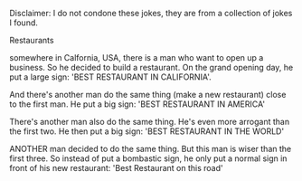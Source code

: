Disclaimer: I do not condone these jokes, they are from a collection of jokes I found.

Restaurants

somewhere in Calfornia, USA, there is a man who want to open up a business. So he decided to build a restaurant. On the grand opening day, he put a large sign: 'BEST RESTAURANT IN CALIFORNIA'.

And there's another man do the same thing (make a new restaurant) close to the first man. He put a big sign: 'BEST RESTAURANT IN AMERICA'

There's another man also do the same thing. He's even more arrogant than the first two. He then put a big sign: 'BEST RESTAURANT IN THE WORLD'

ANOTHER man decided to do the same thing. But this man is wiser than the first three. So instead of put a bombastic sign, he only put a normal sign in front of his new restaurant: 'Best Restaurant on this road'

